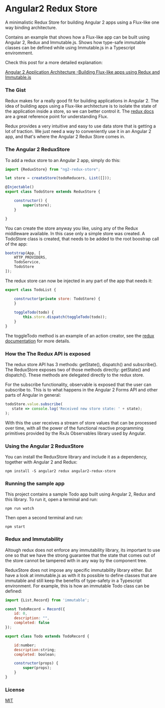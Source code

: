 
# Angular2 Redux Store

A minimalistic Redux Store for building Angular 2 apps using a Flux-like one way binding architecture.

Contains an example that shows how a Flux-like app can be built using Angular 2, Redux and Immutable.js. Shows how type-safe immutable classes can be defined while using Immutable.js in a Typescript enviromment.

Check this post for a more detailed explanation:

[Angular 2 Application Architecture -Building Flux-like apps using Redux and Immutable.js](TODO)


### The Gist

Redux makes for a really good fit for building applications in Angular 2. The idea of building apps using a Flux-like architecture is to isolate the state of the application inside a store, so we can better control it. The [redux docs](http://redux.js.org/) are a great reference point for understanding Flux.

Redux provides a very intuitive and easy to use data store that is getting a lot of traction. We just need a way to conveniently use it in an Angular 2 app, and that's where the Angular 2 Redux Store comes in.

### The Angular 2 ReduxStore

To add a redux store to an Angular 2 app, simply do this:

```js
import {ReduxStore} from "ng2-redux-store";

let store = createStore(todoReducers, List([]));

@Injectable()
export class TodoStore extends ReduxStore {

    constructor() {
        super(store);
    }

}
```

You can create the store anyway you like, using any of the Redux middleware available. In this case only a simple store was created. A TodoStore class is created, that needs to be added to the root boostrap call of the app:

```js
bootstrap(App, [
    HTTP_PROVIDERS,
    TodoService,
    TodoStore
]);
```

The redux store can now be injected in any part of the app that needs it:

```js
export class TodoList {

    constructor(private store: TodoStore) {
    }
    
    toggleTodo(todo) {
        this.store.dispatch(toggleTodo(todo));
    }
}
```

The toggleTodo method is an example of an action creator, see the [redux documentation](http://redux.js.org/docs/basics/Actions.html) for more details.

### How the The Redux API is exposed

The redux store API has 3 methods: getState(), dispatch() and subscribe(). The ReduxStore exposes two of those methods directly: getState() and dispatch(). These methods are delegated directly to the redux store.

For the subscribe functionality, observable is exposed that the user can subscribe to. This is  to what happens in the Angular 2 Forms API and other parts of Angular in general:

```js
todoStore.value.subscribe(
   state => console.log('Received new store state: ' + state);
);
```
With this the user receives a stream of store values that can be processed over time, with all the power of the functional reactive programming primitives provided by the RxJs Observables library used by Angular.

### Using the Angular 2 ReduxStore

You can install the ReduxStore library and include it as a dependency, together with Angular 2 and Redux:

    npm install -S angular2 redux angular2-redux-store
    
### Running the sample app

This project contains a sample Todo app built using Angular 2, Redux and this library. To run it, open a terminal and run:

    npm run watch
    
Then open a second terminal and run:

    npm start
    
### Redux and Immutability
Altough redux does not enforce any immutability library, its important to use one so that we have the strong guarantee that the state that comes out of the store cannot be tampered with in any way by the component tree. 

ReduxStore does not impose any specific immutability library either. But have a look at immutable.js as with it its possible to define classes that are immutable and still keep the benefits of type-safety in a Typescript environment. For example, this is how an immutable Todo class can be defined:

```js
import {List,Record} from 'immutable';

const TodoRecord = Record({
    id: 0,
    description: "",
    completed: false
});

export class Todo extends TodoRecord {

    id:number;
    description:string;
    completed: boolean;

    constructor(props) {
        super(props);
    }
}
```

### License

[MIT](https://opensource.org/licenses/MIT)
